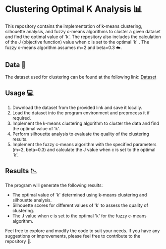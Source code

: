 # Clustering Optimal K Analysis :bar_chart:

This repository contains the implementation of k-means clustering, silhouette analysis, and fuzzy c-means algorithms to cluster a given dataset and find the optimal value of 'k'. The repository also includes the calculation of the J (objective function) value when c is set to the optimal 'k' . The fuzzy c-means algorithm assumes m=2 and beta=0.3 :cloud:.

## Data :file_folder:

The dataset used for clustering can be found at the following link: [Dataset](https://drive.google.com/file/d/1-0zx-cXze6ja777SN_NkMYVCzidU2lXw/view?usp=sharing) 

## Usage :computer:

1. Download the dataset from the provided link and save it locally.
2. Load the dataset into the program environment and preprocess it if required.
3. Implement the k-means clustering algorithm to cluster the data and find the optimal value of 'k'.
4. Perform silhouette analysis to evaluate the quality of the clustering results.
5. Implement the fuzzy c-means algorithm with the specified parameters (m=2, beta=0.3) and calculate the J value when c is set to the optimal 'k'.

## Results :chart_with_downwards_trend:

The program will generate the following results:

- The optimal value of 'k' determined using k-means clustering and silhouette analysis.
- Silhouette scores for different values of 'k' to assess the quality of clustering.
- The J value when c is set to the optimal 'k' for the fuzzy c-means algorithm.

Feel free to explore and modify the code to suit your needs. If you have any suggestions or improvements, please feel free to contribute to the repository :raised_hands:.
